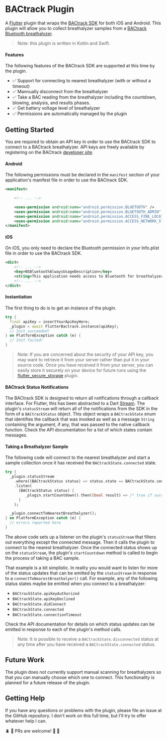# BACtrack Plugin

A [Flutter][1] plugin that wraps the [BACtrack SDK][2] for both iOS and Android.  This plugin will allow you to collect
breathalyzer samples from a [BACtrack Bluetooth breathalyzer][6].

> Note: this plugin is written in Kotlin and Swift.

#### Features
The following features of the BACtrack SDK are supported at this time by the plugin.

  * :white_check_mark: Support for connecting to nearest breathalyzer (with or without a timeout)
  * :white_check_mark: Mannually disconnect from the breathalyzer
  * :white_check_mark: Take a BAC reading from the breathalyzer including the countdown, blowing, analysis, and results phases.
  * :white_check_mark: Get battery voltage level of breathalyzer
  * :white_check_mark: Permissions are automatically managed by the plugin
  
## Getting Started
You are required to obtain an API key in order to use the BACtrack SDK to connect to a BACtrack breathalyzer.  API keys are freely available by registering on the BACtrack [developer site][3].

#### Android
The following permissions must be declared in the `manifest` section of your application's manifest file in order to use the BACtrack SDK.
```xml
<manifest>

    <!-- ... -->

    <uses-permission android:name="android.permission.BLUETOOTH" />
    <uses-permission android:name="android.permission.BLUETOOTH_ADMIN" />
    <uses-permission android:name="android.permission.ACCESS_FINE_LOCATION" />
    <uses-permission android:name="android.permission.ACCESS_NETWORK_STATE" />
</manifest>
```

#### iOS
On iOS, you only need to declare the Bluetooth permission in your Info.plist file in order to use the BACtrack SDK.

```xml
<dict>
    <!-- ... -->
    <key>NSBluetoothAlwaysUsageDescription</key>
    <string>This application needs access to Bluetooth for breathalyzer readings</string>
    <!-- ... -->
</dict>
```

#### Instantiation
The first thing to do is to get an instance of the plugin.

```dart
try {
  final apiKey = insertYourApiKeyHere;
  _plugin = await FlutterBactrack.instance(apiKey);
  // Init succeeded!
} on PlatformException catch (e) {
  // Init failed!
}
```
> Note: If you are concerned about the security of your API key, you may want to retrieve it from your 
> server rather than put it in your source code. Once you have received it from your server, you can
> easily store it securely on your device for future runs using the [flutter_secure_storage][5] plugin.

#### BACtrack Status Notifications
The BACtrack SDK is designed to return all notifications through a callback interface.  For Flutter, this
has been abstracted to a Dart [Stream][4].  The plugin's `statusStream` will return all of the notifications 
from the SDK in the form of a `BACtrackStatus` object. This object wraps a `BACtrackState` enum that 
identifies the callback that was invoked as well as a message `String` containing the argument, if any, that was
passed to the native callback function.  Check the API documentation for a list of which states contain messages.

#### Taking a Breathalyzer Sample
The following code will connect to the nearest breathalyzer and start a sample collection once it has
received the `BACtrackState.connected` state.

```dart
try {
  _plugin.statusStream
    .where((BACtrackStatus status) => status.state == BACtrackState.connected)
    .listen(
      (BACtrackStatus status) {
         _plugin.startCountdown().then((bool result) => /* true if success in starting countdowwn */);
      }
    );

  _plugin.connectToNearestBreathalyzer();
} on PlatformException catch (e) {
  // errors reported here
}
```

The above code sets up a listener on the plugin's `statusStream` that filters out everything except the
connected message.  Then it calls the plugin to connect to the nearest breathalyzer.  Once the connected
status shows up on the `statusStream`, the plugin's `startCountdown` method is called to begin the process
of taking a BAC sample.

That example is a bit simplistic. In reality you would want to listen for more of the status updates
that can be emitted by the `statusStream` in response to a `connectToNearestBreathalyer()` call.  For
example, any of the following status states maybe be emitted when you connect to a breathalyzer:
  * `BACtrackState.apiKeyAuthorized`
  * `BACtrackState.apiKeyDeclined`
  * `BACtrackState.didConnect`
  * `BACtrackState.connected`
  * `BACtrackState.connectionTimeout`

Check the API documentation for details on which status updates can be emitted in response to each of
the plugin's method calls.

> Note: It is possible to receive a `BACtrackState.disconnected` status at any time after you have
> received a `BACtrackState.connected` status.

## Future Work
The plugin does not currently support manual scanning for breathalyzers so that you can manually choose 
which one to connect.  This functionality is planned for a future release of the plugin.

## Getting Help
If you have any questions or problems with the plugin, please file an issue at the GitHub repository.
I don't work on this full time, but I'll try to offer whatever help I can.  

:beetle: :ant: PRs are welcome! :honeybee: :bug:

[1]: https://flutter.dev/
[2]: https://developer.bactrack.com/documentation
[3]: https://developer.bactrack.com
[4]: https://api.dart.dev/stable/2.7.2/dart-async/Stream-class.html
[5]: https://pub.dev/packages/flutter_secure_storage
[6]: https://www.bactrack.com/
